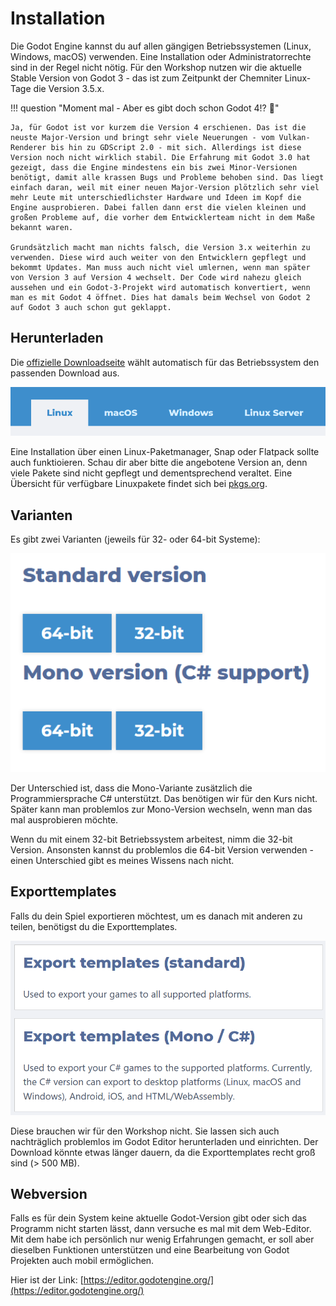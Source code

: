 # Installation

Die Godot Engine kannst du auf allen gängigen Betriebssystemen (Linux, Windows, macOS) verwenden. Eine Installation oder Administratorrechte sind in der Regel nicht nötig. Für den Workshop nutzen wir die aktuelle Stable Version von Godot 3 - das ist zum Zeitpunkt der Chemniter Linux-Tage die Version 3.5.x.

!!! question "Moment mal - Aber es gibt doch schon Godot 4!? :thinking:"

    Ja, für Godot ist vor kurzem die Version 4 erschienen. Das ist die neuste Major-Version und bringt sehr viele Neuerungen - vom Vulkan-Renderer bis hin zu GDScript 2.0 - mit sich. Allerdings ist diese Version noch nicht wirklich stabil. Die Erfahrung mit Godot 3.0 hat gezeigt, dass die Engine mindestens ein bis zwei Minor-Versionen benötigt, damit alle krassen Bugs und Probleme behoben sind. Das liegt einfach daran, weil mit einer neuen Major-Version plötzlich sehr viel mehr Leute mit unterschiedlichster Hardware und Ideen im Kopf die Engine ausprobieren. Dabei fallen dann erst die vielen kleinen und großen Probleme auf, die vorher dem Entwicklerteam nicht in dem Maße bekannt waren.

    Grundsätzlich macht man nichts falsch, die Version 3.x weiterhin zu verwenden. Diese wird auch weiter von den Entwicklern gepflegt und bekommt Updates. Man muss auch nicht viel umlernen, wenn man später von Version 3 auf Version 4 wechselt. Der Code wird nahezu gleich aussehen und ein Godot-3-Projekt wird automatisch konvertiert, wenn man es mit Godot 4 öffnet. Dies hat damals beim Wechsel von Godot 2 auf Godot 3 auch schon gut geklappt.

## Herunterladen

Die [offizielle Downloadseite](https://godotengine.org/download) wählt automatisch für das Betriebssystem den passenden Download aus.

![Betriebssysteme auf der Downloadseite](../assets/download_os.png)

Eine Installation über einen Linux-Paketmanager, Snap oder Flatpack sollte auch funktioieren. Schau dir aber bitte die angebotene Version an, denn viele Pakete sind nicht gepflegt und dementsprechend veraltet. Eine Übersicht für verfügbare Linuxpakete findet sich bei [pkgs.org](https://pkgs.org/search/?q=godot).

## Varianten

Es gibt zwei Varianten (jeweils für 32- oder 64-bit Systeme):

![Godot Versionen](../assets/download_versionen.png)

Der Unterschied ist, dass die Mono-Variante zusätzlich die Programmiersprache C# unterstützt. Das benötigen wir für den Kurs nicht. Später kann man problemlos zur Mono-Version wechseln, wenn man das mal ausprobieren möchte.

Wenn du mit einem 32-bit Betriebssystem arbeitest, nimm die 32-bit Version. Ansonsten kannst du problemlos die 64-bit Version verwenden - einen Unterschied gibt es meines Wissens nach nicht.

## Exporttemplates

Falls du dein Spiel exportieren möchtest, um es danach mit anderen zu teilen, benötigst du die Exporttemplates.

![Exporttemplates](../assets/download_export.png)

Diese brauchen wir für den Workshop nicht. Sie lassen sich auch nachträglich problemlos im Godot Editor herunterladen und einrichten. Der Download könnte etwas länger dauern, da die Exporttemplates recht groß sind (> 500 MB).

## Webversion

Falls es für dein System keine aktuelle Godot-Version gibt oder sich das Programm nicht starten lässt, dann versuche es mal mit dem Web-Editor. Mit dem habe ich persönlich nur wenig Erfahrungen gemacht, er soll aber dieselben Funktionen unterstützen und eine Bearbeitung von Godot Projekten auch mobil ermöglichen.

Hier ist der Link: [https://editor.godotengine.org/](https://editor.godotengine.org/)